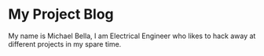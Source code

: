 My Project Blog
============

My name is Michael Bella, I am Electrical Engineer who likes to hack away at different projects in my
spare time.
